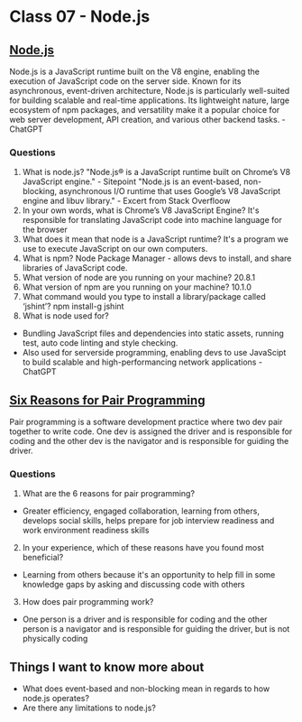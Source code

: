 # Class 07 - Node.js

## [Node.js](https://www.sitepoint.com/an-introduction-to-node-js/)
Node.js is a JavaScript runtime built on the V8 engine, enabling the execution of JavaScript code on the server side. Known for its asynchronous, event-driven architecture, Node.js is particularly well-suited for building scalable and real-time applications. Its lightweight nature, large ecosystem of npm packages, and versatility make it a popular choice for web server development, API creation, and various other backend tasks. - ChatGPT

### Questions

1. What is node.js?
"Node.js® is a JavaScript runtime built on Chrome’s V8 JavaScript engine." - Sitepoint
"Node.js is an event-based, non-blocking, asynchronous I/O runtime that uses Google’s V8 JavaScript engine and libuv library." - Excert from Stack Overfloow
2. In your own words, what is Chrome’s V8 JavaScript Engine?
It's responsible for translating JavaScript code into machine language for the browser
3. What does it mean that node is a JavaScript runtime?
It's a program we use to execute JavaScript on our own computers.
4. What is npm?
Node Package Manager - allows devs to install, and share libraries of JavaScript code.
5. What version of node are you running on your machine?
20.8.1
6. What version of npm are you running on your machine?
10.1.0
7. What command would you type to install a library/package called ‘jshint’?
npm install-g jshint
8. What is node used for?
- Bundling JavaScript files and dependencies into static assets, running test, auto code linting and style checking.
- Also used for serverside programming, enabling devs to use JavaScipt to build scalable and high-performancing network applications - ChatGPT

## [Six Reasons for Pair Programming](https://www.codefellows.org/blog/6-reasons-for-pair-programming/)
Pair programming is a software development practice where two dev pair together to write code. One dev is assigned the driver and is responsible for coding and the other dev is the navigator and is responsible for guiding the driver.

### Questions
1. What are the 6 reasons for pair programming?
- Greater efficiency, engaged collaboration, learning from others, develops social skills, helps prepare for job interview readiness and work environment readiness skills
2. In your experience, which of these reasons have you found most beneficial?
- Learning from others because it's an opportunity to help fill in some knowledge gaps by asking and discussing code with others
3. How does pair programming work?
- One person is a driver and is responsible for coding and the other person is a navigator and is responsible for guiding the driver, but is not physically coding

## Things I want to know more about
- What does event-based and non-blocking mean in regards to how node.js operates?
- Are there any limitations to node.js?
